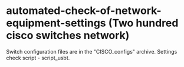 # automated-check-of-network-equipment-settings (Two hundred cisco switches network)
Switch configuration files are in the "CISCO_configs" archive. Settings check script - script_usbt.
